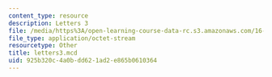 ```yaml
---
content_type: resource
description: Letters 3
file: /media/https%3A/open-learning-course-data-rc.s3.amazonaws.com/16-881-robust-system-design-summer-1998/925b320c4a0bdd621ad2e865b0610364_letters3.mcd
file_type: application/octet-stream
resourcetype: Other
title: letters3.mcd
uid: 925b320c-4a0b-dd62-1ad2-e865b0610364
---
```

